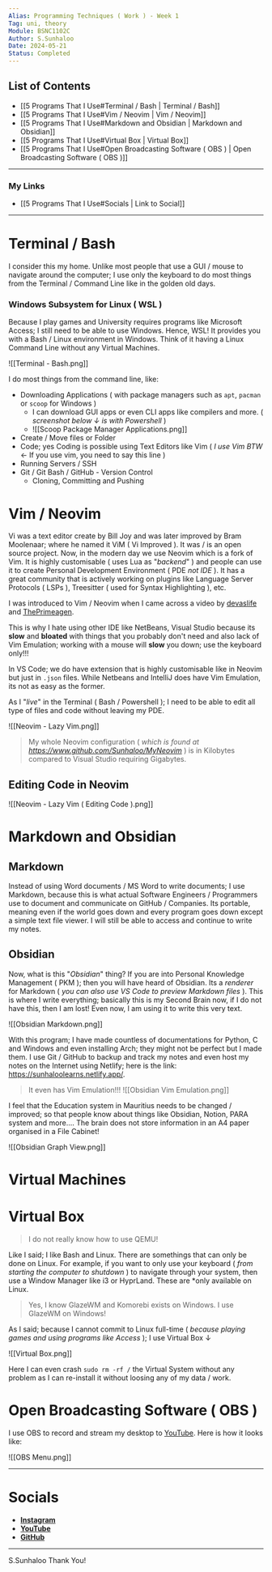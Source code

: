 ```yaml
---
Alias: Programming Techniques ( Work ) - Week 1
Tag: uni, theory
Module: BSNC1102C
Author: S.Sunhaloo
Date: 2024-05-21
Status: Completed
---
```


## List of Contents

- [[5 Programs That I Use#Terminal / Bash | Terminal / Bash]]
- [[5 Programs That I Use#Vim / Neovim | Vim / Neovim]]
- [[5 Programs That I Use#Markdown and Obsidian | Markdown and Obsidian]]
- [[5 Programs That I Use#Virtual Box | Virtual Box]]
- [[5 Programs That I Use#Open Broadcasting Software ( OBS ) | Open Broadcasting Software ( OBS )]]

---

### My Links

- [[5 Programs That I Use#Socials | Link to Social]]

---

# Terminal / Bash

I consider this my home. Unlike most people that use a GUI / mouse to navigate around the computer; I use only the keyboard to do most things from the Terminal / Command Line like in the golden old days.

### Windows Subsystem for Linux ( WSL )

Because I play games and University requires programs like Microsoft Access; I still need to be able to use Windows.
Hence, WSL! It provides you with a Bash / Linux environment in Windows. Think of it having a Linux Command Line without any Virtual Machines.

![[Terminal - Bash.png]]

I do most things from the command line, like:

- Downloading Applications ( with package managers such as `apt`, `pacman` or `scoop` for Windows )
	- I can download GUI apps or even CLI apps like compilers and more. ( *screenshot below $\downarrow$ is with Powershell* )
	- ![[Scoop Package Manager Applications.png]]
- Create / Move files or Folder
- Code; yes Coding is possible using Text Editors like Vim ( *I use Vim BTW* $\leftarrow$ If you use vim, you need to say this line )
- Running Servers / SSH
- Git / Git Bash / GitHub - Version Control
	- Cloning, Committing and Pushing

# Vim / Neovim

Vi was a text editor create by Bill Joy and was later improved by Bram Moolenaar; where he named it ViM ( Vi Improved ). It was / is an open source project. Now, in the modern day we use Neovim which is a fork of Vim. It is highly customisable ( uses Lua as "*backend*" ) and people can use it to create Personal Development Environment ( PDE *not IDE* ). It has a great community that is actively working on plugins like Language Server Protocols ( LSPs ), Treesitter ( used for Syntax Highlighting ), etc.

I was introduced to Vim / Neovim when I came across a video by [devaslife](https://www.youtube.com/@devaslife) and [ThePrimeagen](https://www.youtube.com/@ThePrimeagen).

This is why I hate using other IDE like NetBeans, Visual Studio because its **slow** and **bloated** with things that you probably don't need and also lack of Vim Emulation; working with a mouse will **slow** you down; use the keyboard only!!!

In VS Code; we do have extension that is highly customisable like in Neovim but just in `.json` files. While Netbeans and IntelliJ does have Vim Emulation, its not as easy as the former.

As I "*live*" in the Terminal ( Bash / Powershell ); I need to be able to edit all type of files and code without leaving my PDE.

![[Neovim - Lazy Vim.png]]

>My whole Neovim configuration ( *which is found at https://www.github.com/Sunhaloo/MyNeovim* ) is in Kilobytes compared to Visual Studio requiring Gigabytes.

## Editing Code in Neovim

![[Neovim - Lazy Vim ( Editing Code ).png]]

# Markdown and Obsidian

## Markdown

Instead of using Word documents / MS Word to write documents; I use Markdown, because this is what actual Software Engineers / Programmers use to document and communicate on GitHub / Companies.
Its portable, meaning even if the world goes down and every program goes down except a simple text file viewer. I will still be able to access and continue to write my notes.

## Obsidian

Now, what is this "*Obsidian*" thing? If you are into Personal Knowledge Management ( PKM ); then you will have heard of Obsidian. Its a *renderer* for Markdown ( *you can also use VS Code to preview Markdown files* ). This is where I write everything; basically this is my Second Brain now, if I do not have this, then I am lost! Even now, I am using it to write this very text.

![[Obsidian Markdown.png]]

With this program; I have made countless of documentations for Python, C and Windows and even installing Arch; they might not be perfect but I made them. I use Git / GitHub to backup and track my notes and even host my notes on the Internet using Netlify; here is the link: https://sunhaloolearns.netlify.app/.

>It even has Vim Emulation!!!
>![[Obsidian Vim Emulation.png]]

I feel that the Education system in Mauritius needs to be changed / improved; so that people know about things like Obsidian, Notion, PARA system and more.... The brain does not store information in an A4 paper organised in a File Cabinet!

![[Obsidian Graph View.png]]


# Virtual Machines

# Virtual Box

>I do not really know how to use QEMU!

Like I said; I like Bash and Linux. There are somethings that can only be done on Linux. For example, if you want to only use your keyboard ( *from starting the computer to shutdown* ) to navigate through your system, then use a Window Manager like i3 or HyprLand. These are \*only available on Linux.

>Yes, I know GlazeWM and Komorebi exists on Windows.
>I use GlazeWM on Windows!

As I said; because I cannot commit to Linux full-time ( *because playing games and using programs like Access* ); I use Virtual Box $\downarrow$

![[Virtual Box.png]]

Here I can even crash `sudo rm -rf /` the Virtual System without any problem as I can re-install it without loosing any of my data / work.

# Open Broadcasting Software ( OBS )

I use OBS to record and stream my desktop to [YouTube](https://www.youtube.com/channel/UCMkQZsuW6eHMhdUObLPSpwg). Here is how it looks like:

![[OBS Menu.png]]

---

# Socials

- [**Instagram**](https://www.instagram.com/s.sunhaloo/)
- [**YouTube**](https://www.youtube.com/channel/UCMkQZsuW6eHMhdUObLPSpwg)
- [**GitHub**](https://www.github.com/Sunhaloo)

---

S.Sunhaloo
Thank You!